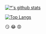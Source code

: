 
[![*'s github stats](https://github-readme-stats.vercel.app/api?username=KMJ-KimMinJu)](https://github.com/KMJ-KimMinJu)

[![Top Langs](https://github-readme-stats.vercel.app/api/top-langs/?username=KMJ-KimMinJu&layout=compact)](https://github.com/KMJ-KimMinJu/githubreadme-stats)


:smirk:
:joy:
:rage:
